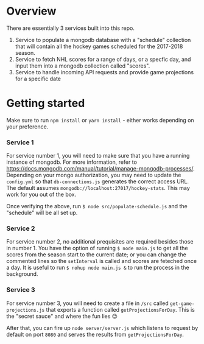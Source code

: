 # Overview

There are essentially 3 services built into this repo. 
1. Service to populate a mongodb database with a "schedule" collection that will contain all the hockey games scheduled for the 2017-2018 season.
2. Service to fetch NHL scores for a range of days, or a specfic day, and input them into a mongodb collection called "scores".
3. Service to handle incoming API requests and provide game projections for a specific date

# Getting started

Make sure to run `npm install` or `yarn install` - either works depending on your preference.

### Service 1
For service number 1, you will need to make sure that you have a running instance of mongodb. For more information, refer to https://docs.mongodb.com/manual/tutorial/manage-mongodb-processes/.
Depending on your mongo authorization, you may need to update the `config.yml` so that `db-connections.js` generates the correct access URL. The default assumes `mongodb://localhost:27017/hockey-stats`. This may work for you out of the box.

Once verifying the above, run `$ node src/populate-schedule.js` and the "schedule" will be all set up.

### Service 2
For service number 2, no additional prequisites are required besides those in number 1. You have the option of running `$ node main.js` to get all the scores from the season start to the current date; or you can change the commented lines so the `setInterval` is called and scores are feteched once a day. It is useful to run `$ nohup node main.js &` to run the process in the background.

### Service 3

For service number 3, you will need to create a file in `/src` called `get-game-projections.js` that exports a function called `getProjectionsForDay`. This is the "secret sauce" and where the fun lies :wink:

After that, you can fire up `node server/server.js` which listens to request by default on port `8080` and serves the results from `getProjectionsForDay`. 

